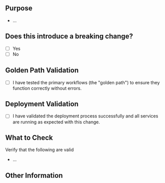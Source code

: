 ## Purpose
<!-- Describe the intention of the changes being proposed. What problem does it solve or functionality does it add? -->
* ...

## Does this introduce a breaking change?
<!-- Mark one with an "x". -->

- [ ] Yes
- [ ] No

<!-- Please prefix your PR title with one of the following:
  * `feat`: A new feature
  * `fix`: A bug fix
  * `docs`: Documentation only changes
  * `style`: Changes that do not affect the meaning of the code (white-space, formatting, missing semi-colons, etc)
  * `refactor`: A code change that neither fixes a bug nor adds a feature
  * `perf`: A code change that improves performance
  * `test`: Adding missing tests or correcting existing tests
  * `build`: Changes that affect the build system or external dependencies (example scopes: gulp, broccoli, npm)
  * `ci`: Changes to our CI configuration files and scripts (example scopes: Travis, Circle, BrowserStack, SauceLabs)
  * `chore`: Other changes that don't modify src or test files
  * `revert`: Reverts a previous commit
  * !: A breaking change is indicated with a `!` after the listed prefixes above, e.g. `feat!`, `fix!`, `refactor!`, etc.
-->

## Golden Path Validation
- [ ] I have tested the primary workflows (the "golden path") to ensure they function correctly without errors.

## Deployment Validation
- [ ] I have validated the deployment process successfully and all services are running as expected with this change.

## What to Check
Verify that the following are valid
* ...

## Other Information
<!-- Add any other helpful information that may be needed here.-->
